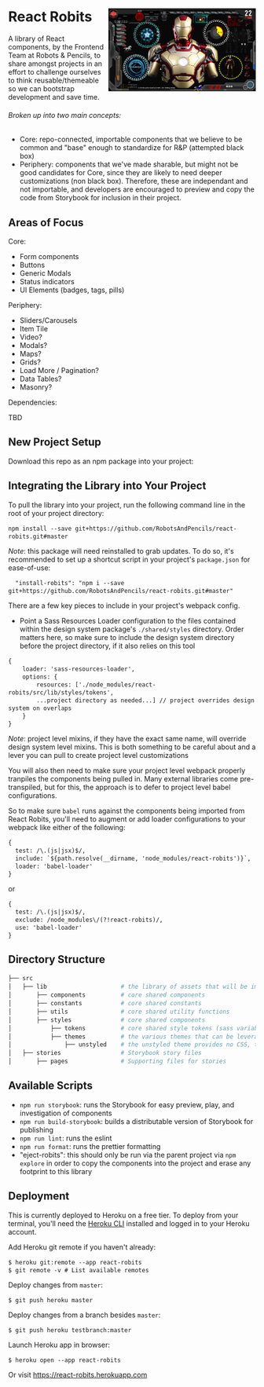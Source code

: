 <h1>
  React Robits <img align="right" width="300" src="robits.png">
</h1>
A library of React components, by the Frontend Team at Robots & Pencils, to share amongst projects in an effort to challenge ourselves to think reusable/themeable so we can bootstrap development and save time.

###### Broken up into two main concepts:

- Core: repo-connected, importable components that we believe to be common and "base" enough to standardize for R&P (attempted black box)
- Periphery: components that we've made sharable, but might not be good candidates for Core, since they are likely to need deeper customizations (non black box). Therefore, these are independant and not importable, and developers are encouraged to preview and copy the code from Storybook for inclusion in their project.

## Areas of Focus

Core:

- Form components
- Buttons
- Generic Modals
- Status indicators
- UI Elements (badges, tags, pills)

Periphery:

- Sliders/Carousels
- Item Tile
- Video?
- Modals?
- Maps?
- Grids?
- Load More / Pagination?
- Data Tables?
- Masonry?

Dependencies:

TBD

## New Project Setup

Download this repo as an npm package into your project:

## Integrating the Library into Your Project

To pull the library into your project, run the following command line in the root of your project directory:

```
npm install --save git+https://github.com/RobotsAndPencils/react-robits.git#master
```

_Note_: this package will need reinstalled to grab updates. To do so, it's recommended to set up a shortcut script in your project's `package.json` for ease-of-use:

```
  "install-robits": "npm i --save git+https://github.com/RobotsAndPencils/react-robits.git#master"
```

There are a few key pieces to include in your project's webpack config.

- Point a Sass Resources Loader configuration to the files contained within the design system package's `./shared/styles` directory. Order matters here, so make sure to include the design system directory before the project directory, if it also relies on this tool

```
{
    loader: 'sass-resources-loader',
    options: {
        resources: ['./node_modules/react-robits/src/lib/styles/tokens',
        ...project directory as needed...] // project overrides design system on overlaps
    }
}
```

_Note_: project level mixins, if they have the exact same name, will override design system level mixins. This is both something to be careful about and a lever you can pull to create project level customizations

You will also then need to make sure your project level webpack properly tranpiles the components being pulled in. Many external libraries come pre-transpiled, but for this, the approach is to defer to project level babel configurations.

So to make sure `babel` runs against the components being imported from React Robits, you'll need to augment or add loader configurations to your webpack like either of the following:

```
{
  test: /\.(js|jsx)$/,
  include: `${path.resolve(__dirname, 'node_modules/react-robits')}`,
  loader: 'babel-loader'
}
```

or

```
{
  test: /\.(js|jsx)$/,
  exclude: /node_modules\/(?!react-robits)/,
  use: 'babel-loader'
}
```

## Directory Structure

```bash
├── src
│   ├── lib                     # the library of assets that will be importable into a project
│       ├── components          # core shared components
│       ├── constants           # core shared constants
│       ├── utils               # core shared utility functions
│       ├── styles              # core shared components
│           ├── tokens          # core shared style tokens (sass variables and mixins)
│           ├── themes          # the various themes that can be leveraged
│               ├── unstyled    # the unstyled theme provides no CSS, to make it easier to customize
│   ├── stories                 # Storybook story files
│       ├── pages               # Supporting files for stories

```

## Available Scripts

- `npm run storybook`: runs the Storybook for easy preview, play, and investigation of components
- `npm run build-storybook`: builds a distributable version of Storybook for publishing
- `npm run lint`: runs the eslint
- `npm run format`: runs the prettier formatting
- "eject-robits": this should only be run via the parent project via `npm explore` in order to copy the components into the project and erase any footprint to this library

## Deployment

This is currently deployed to Heroku on a free tier. To deploy from your terminal, you'll need the [Heroku CLI](https://devcenter.heroku.com/articles/heroku-cli#download-and-install) installed and logged in to your Heroku account.

Add Heroku git remote if you haven't already:

```
$ heroku git:remote --app react-robits
$ git remote -v # List available remotes
```

Deploy changes from `master`:

```
$ git push heroku master
```

Deploy changes from a branch besides `master`:

```
$ git push heroku testbranch:master
```

Launch Heroku app in browser:

```
$ heroku open --app react-robits
```

Or visit https://react-robits.herokuapp.com
